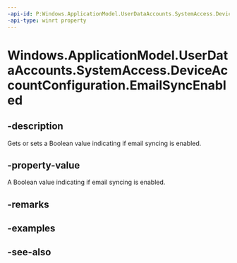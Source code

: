 ----api-id: P:Windows.ApplicationModel.UserDataAccounts.SystemAccess.DeviceAccountConfiguration.EmailSyncEnabled
-api-type: winrt property
---<!-- Property syntaxpublic bool EmailSyncEnabled { get;  set; }--># Windows.ApplicationModel.UserDataAccounts.SystemAccess.DeviceAccountConfiguration.EmailSyncEnabled## -descriptionGets or sets a Boolean value indicating if email syncing is enabled.## -property-valueA Boolean value indicating if email syncing is enabled.## -remarks## -examples## -see-also